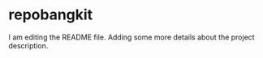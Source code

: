 # repobangkit
I am editing the README file. Adding some more details about the project description.
